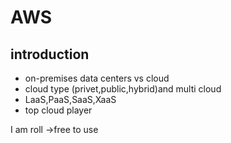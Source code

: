 # AWS

## introduction 

- on-premises data centers vs cloud
- cloud type (privet,public,hybrid)and multi cloud
- LaaS,PaaS,SaaS,XaaS
- top cloud player


I am roll ->free to use
